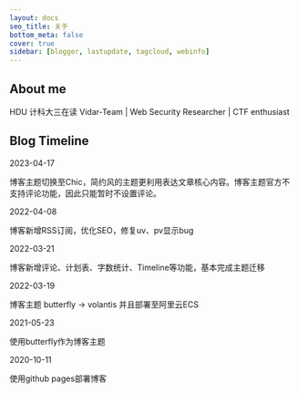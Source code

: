 ```yaml
---
layout: docs
seo_title: 关于
bottom_meta: false
cover: true
sidebar: [blogger, lastupdate, tagcloud, webinfo]
---
```

## About me
HDU 计科大三在读 
Vidar-Team | Web Security Researcher | CTF enthusiast

## Blog Timeline

2023-04-17

博客主题切换至Chic，简约风的主题更利用表达文章核心内容。博客主题官方不支持评论功能，因此只能暂时不设置评论。

2022-04-08

博客新增RSS订阅，优化SEO，修复uv、pv显示bug

2022-03-21

博客新增评论、计划表、字数统计、Timeline等功能，基本完成主题迁移

2022-03-19

博客主题 butterfly -> volantis 并且部署至阿里云ECS

2021-05-23

使用butterfly作为博客主题

2020-10-11

使用github pages部署博客
